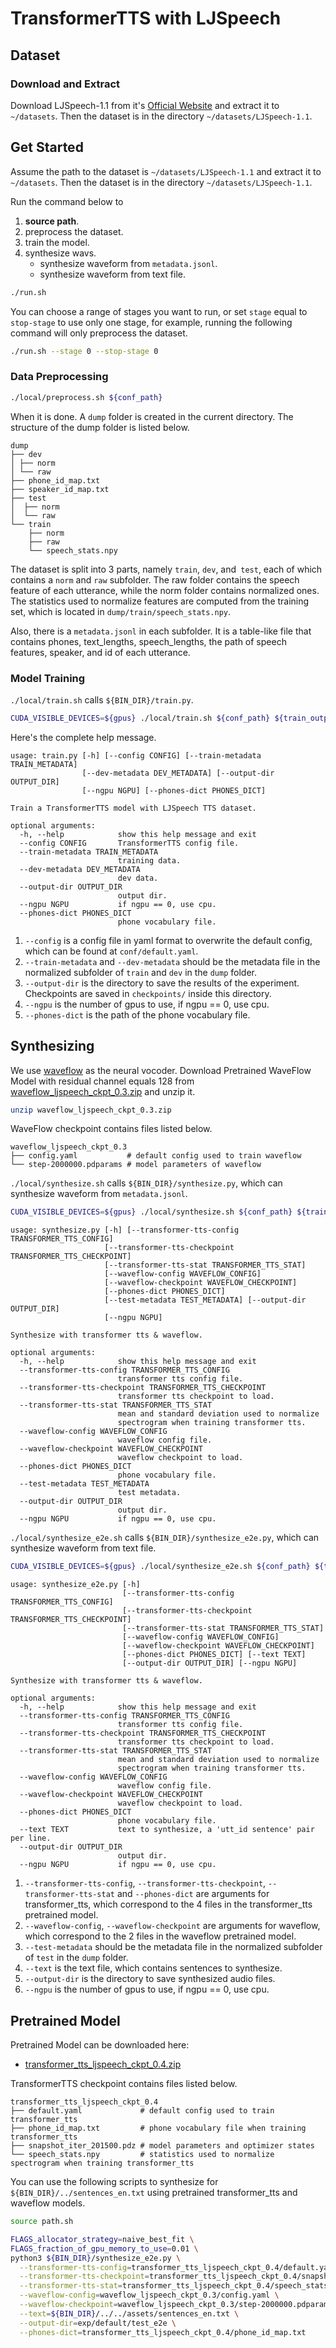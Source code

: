 # TransformerTTS with LJSpeech
## Dataset
### Download and Extract
Download LJSpeech-1.1 from it's [Official Website](https://keithito.com/LJ-Speech-Dataset/) and extract it to `~/datasets`. Then the dataset is in the directory `~/datasets/LJSpeech-1.1`.
## Get Started
Assume the path to the dataset is `~/datasets/LJSpeech-1.1` and extract it to `~/datasets`. Then the dataset is in the directory `~/datasets/LJSpeech-1.1`.

Run the command below to
1. **source path**.
2. preprocess the dataset.
3. train the model.
4. synthesize wavs.
    - synthesize waveform from `metadata.jsonl`.
    - synthesize waveform from text file.
```bash
./run.sh
```
You can choose a range of stages you want to run, or set `stage` equal to `stop-stage` to use only one stage, for example, running the following command will only preprocess the dataset.
```bash
./run.sh --stage 0 --stop-stage 0
```
### Data Preprocessing
```bash
./local/preprocess.sh ${conf_path}
```
When it is done. A `dump` folder is created in the current directory. The structure of the dump folder is listed below.
```text
dump
├── dev
│ ├── norm
│ └── raw
├── phone_id_map.txt
├── speaker_id_map.txt
├── test
│  ├── norm
│  └── raw
└── train
    ├── norm
    ├── raw
    └── speech_stats.npy
```
The dataset is split into 3 parts, namely `train`, `dev`, and` test`, each of which contains a `norm` and `raw` subfolder. The raw folder contains the speech feature of each utterance, while the norm folder contains normalized ones. The statistics used to normalize features are computed from the training set, which is located in `dump/train/speech_stats.npy`.

Also, there is a `metadata.jsonl` in each subfolder. It is a table-like file that contains phones, text_lengths, speech_lengths, the path of speech features, speaker, and id of each utterance.

### Model Training
`./local/train.sh` calls `${BIN_DIR}/train.py`.
```bash
CUDA_VISIBLE_DEVICES=${gpus} ./local/train.sh ${conf_path} ${train_output_path}
```
Here's the complete help message.
```text
usage: train.py [-h] [--config CONFIG] [--train-metadata TRAIN_METADATA]
                [--dev-metadata DEV_METADATA] [--output-dir OUTPUT_DIR]
                [--ngpu NGPU] [--phones-dict PHONES_DICT]

Train a TransformerTTS model with LJSpeech TTS dataset.

optional arguments:
  -h, --help            show this help message and exit
  --config CONFIG       TransformerTTS config file.
  --train-metadata TRAIN_METADATA
                        training data.
  --dev-metadata DEV_METADATA
                        dev data.
  --output-dir OUTPUT_DIR
                        output dir.
  --ngpu NGPU           if ngpu == 0, use cpu.
  --phones-dict PHONES_DICT
                        phone vocabulary file.
```
1. `--config` is a config file in yaml format to overwrite the default config, which can be found at `conf/default.yaml`.
2. `--train-metadata` and `--dev-metadata` should be the metadata file in the normalized subfolder of `train` and `dev` in the `dump` folder.
3. `--output-dir` is the directory to save the results of the experiment. Checkpoints are saved in `checkpoints/` inside this directory.
4. `--ngpu` is the number of gpus to use, if ngpu == 0, use cpu.
5. `--phones-dict` is the path of the phone vocabulary file.

## Synthesizing
We use [waveflow](https://github.com/PaddlePaddle/PaddleSpeech/tree/develop/examples/ljspeech/voc0) as the neural vocoder.
Download Pretrained WaveFlow Model with residual channel equals 128 from [waveflow_ljspeech_ckpt_0.3.zip](https://paddlespeech.cdn.bcebos.com/Parakeet/released_models/waveflow/waveflow_ljspeech_ckpt_0.3.zip) and unzip it.
```bash
unzip waveflow_ljspeech_ckpt_0.3.zip
```
WaveFlow checkpoint contains files listed below.
```text
waveflow_ljspeech_ckpt_0.3
├── config.yaml           # default config used to train waveflow
└── step-2000000.pdparams # model parameters of waveflow
```
`./local/synthesize.sh` calls `${BIN_DIR}/synthesize.py`, which can synthesize waveform from `metadata.jsonl`.
```bash
CUDA_VISIBLE_DEVICES=${gpus} ./local/synthesize.sh ${conf_path} ${train_output_path} ${ckpt_name}
```
```text
usage: synthesize.py [-h] [--transformer-tts-config TRANSFORMER_TTS_CONFIG]
                     [--transformer-tts-checkpoint TRANSFORMER_TTS_CHECKPOINT]
                     [--transformer-tts-stat TRANSFORMER_TTS_STAT]
                     [--waveflow-config WAVEFLOW_CONFIG]
                     [--waveflow-checkpoint WAVEFLOW_CHECKPOINT]
                     [--phones-dict PHONES_DICT]
                     [--test-metadata TEST_METADATA] [--output-dir OUTPUT_DIR]
                     [--ngpu NGPU]

Synthesize with transformer tts & waveflow.

optional arguments:
  -h, --help            show this help message and exit
  --transformer-tts-config TRANSFORMER_TTS_CONFIG
                        transformer tts config file.
  --transformer-tts-checkpoint TRANSFORMER_TTS_CHECKPOINT
                        transformer tts checkpoint to load.
  --transformer-tts-stat TRANSFORMER_TTS_STAT
                        mean and standard deviation used to normalize
                        spectrogram when training transformer tts.
  --waveflow-config WAVEFLOW_CONFIG
                        waveflow config file.
  --waveflow-checkpoint WAVEFLOW_CHECKPOINT
                        waveflow checkpoint to load.
  --phones-dict PHONES_DICT
                        phone vocabulary file.
  --test-metadata TEST_METADATA
                        test metadata.
  --output-dir OUTPUT_DIR
                        output dir.
  --ngpu NGPU           if ngpu == 0, use cpu.
```
`./local/synthesize_e2e.sh` calls `${BIN_DIR}/synthesize_e2e.py`, which can synthesize waveform from text file.
```bash
CUDA_VISIBLE_DEVICES=${gpus} ./local/synthesize_e2e.sh ${conf_path} ${train_output_path} ${ckpt_name}
```
```text
usage: synthesize_e2e.py [-h]
                         [--transformer-tts-config TRANSFORMER_TTS_CONFIG]
                         [--transformer-tts-checkpoint TRANSFORMER_TTS_CHECKPOINT]
                         [--transformer-tts-stat TRANSFORMER_TTS_STAT]
                         [--waveflow-config WAVEFLOW_CONFIG]
                         [--waveflow-checkpoint WAVEFLOW_CHECKPOINT]
                         [--phones-dict PHONES_DICT] [--text TEXT]
                         [--output-dir OUTPUT_DIR] [--ngpu NGPU]

Synthesize with transformer tts & waveflow.

optional arguments:
  -h, --help            show this help message and exit
  --transformer-tts-config TRANSFORMER_TTS_CONFIG
                        transformer tts config file.
  --transformer-tts-checkpoint TRANSFORMER_TTS_CHECKPOINT
                        transformer tts checkpoint to load.
  --transformer-tts-stat TRANSFORMER_TTS_STAT
                        mean and standard deviation used to normalize
                        spectrogram when training transformer tts.
  --waveflow-config WAVEFLOW_CONFIG
                        waveflow config file.
  --waveflow-checkpoint WAVEFLOW_CHECKPOINT
                        waveflow checkpoint to load.
  --phones-dict PHONES_DICT
                        phone vocabulary file.
  --text TEXT           text to synthesize, a 'utt_id sentence' pair per line.
  --output-dir OUTPUT_DIR
                        output dir.
  --ngpu NGPU           if ngpu == 0, use cpu.
```
1. `--transformer-tts-config`, `--transformer-tts-checkpoint`, `--transformer-tts-stat` and `--phones-dict` are arguments for transformer_tts, which correspond to the 4 files in the transformer_tts pretrained model.
2. `--waveflow-config`, `--waveflow-checkpoint` are arguments for waveflow, which correspond to the 2 files in the waveflow pretrained model.
3. `--test-metadata` should be the metadata file in the normalized subfolder of `test`  in the `dump` folder.
4. `--text` is the text file, which contains sentences to synthesize.
5. `--output-dir` is the directory to save synthesized audio files.
6. `--ngpu` is the number of gpus to use, if ngpu == 0, use cpu.

## Pretrained Model
Pretrained Model can be downloaded here:
- [transformer_tts_ljspeech_ckpt_0.4.zip](https://paddlespeech.cdn.bcebos.com/Parakeet/released_models/transformer_tts/transformer_tts_ljspeech_ckpt_0.4.zip)

TransformerTTS  checkpoint contains files listed below.
```text
transformer_tts_ljspeech_ckpt_0.4
├── default.yaml             # default config used to train transformer_tts
├── phone_id_map.txt         # phone vocabulary file when training transformer_tts
├── snapshot_iter_201500.pdz # model parameters and optimizer states
└── speech_stats.npy         # statistics used to normalize spectrogram when training transformer_tts
```
You can use the following scripts to synthesize for `${BIN_DIR}/../sentences_en.txt` using pretrained transformer_tts  and waveflow models.
```bash
source path.sh

FLAGS_allocator_strategy=naive_best_fit \
FLAGS_fraction_of_gpu_memory_to_use=0.01 \
python3 ${BIN_DIR}/synthesize_e2e.py \
  --transformer-tts-config=transformer_tts_ljspeech_ckpt_0.4/default.yaml \
  --transformer-tts-checkpoint=transformer_tts_ljspeech_ckpt_0.4/snapshot_iter_201500.pdz \
  --transformer-tts-stat=transformer_tts_ljspeech_ckpt_0.4/speech_stats.npy \
  --waveflow-config=waveflow_ljspeech_ckpt_0.3/config.yaml \
  --waveflow-checkpoint=waveflow_ljspeech_ckpt_0.3/step-2000000.pdparams \
  --text=${BIN_DIR}/../../assets/sentences_en.txt \
  --output-dir=exp/default/test_e2e \
  --phones-dict=transformer_tts_ljspeech_ckpt_0.4/phone_id_map.txt
```
